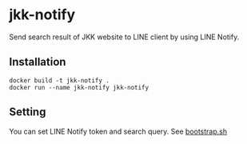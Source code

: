 # jkk-notify
Send search result of JKK website to LINE client by using LINE Notify.

## Installation
``` 
docker build -t jkk-notify .
docker run --name jkk-notify jkk-notify
``` 
## Setting
You can set LINE Notify token and search query.
See [bootstrap.sh](bootstrap.sh)
